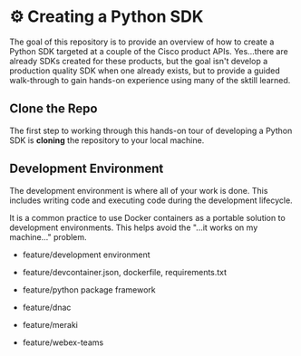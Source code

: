 # :gear: Creating a Python SDK

The goal of this repository is to provide an overview of how to create a Python SDK targeted at a couple of the Cisco product APIs.  Yes...there are already SDKs created for these products, but the goal isn't develop a production quality SDK when one already exists, but to provide a guided walk-through to gain hands-on experience using many of the sktill learned.

## Clone the Repo

The first step to working through this hands-on tour of developing a Python SDK is **cloning** the repository to your local machine.

## Development Environment

The development environment is where all of your work is done.  This includes writing code and executing code during the development lifecycle.

It is a common practice to use Docker containers as a portable solution to development environments.  This helps avoid the "...it works on my machine..." problem.

- feature/development environment
- feature/devcontainer.json, dockerfile, requirements.txt

- feature/python package framework
- feature/dnac
- feature/meraki
- feature/webex-teams